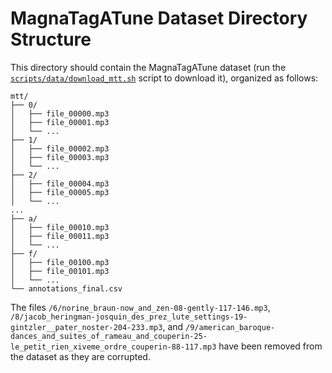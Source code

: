 # MagnaTagATune Dataset Directory Structure

This directory should contain the MagnaTagATune dataset (run the [`scripts/data/download_mtt.sh`](../../scripts/data/download_mtt.sh) script to download it), organized as follows:

```
mtt/
├── 0/
│   ├── file_00000.mp3
│   ├── file_00001.mp3
│   └── ...
├── 1/
│   ├── file_00002.mp3
│   ├── file_00003.mp3
│   └── ...
├── 2/
│   ├── file_00004.mp3
│   ├── file_00005.mp3
│   └── ...
...
├── a/
│   ├── file_00010.mp3
│   ├── file_00011.mp3
│   └── ...
├── f/
│   ├── file_00100.mp3
│   ├── file_00101.mp3
│   └── ...
└── annotations_final.csv
```

The files `/6/norine_braun-now_and_zen-08-gently-117-146.mp3`, `/8/jacob_heringman-josquin_des_prez_lute_settings-19-gintzler__pater_noster-204-233.mp3`, and `/9/american_baroque-dances_and_suites_of_rameau_and_couperin-25-le_petit_rien_xiveme_ordre_couperin-88-117.mp3` have been removed from the dataset as they are corrupted.